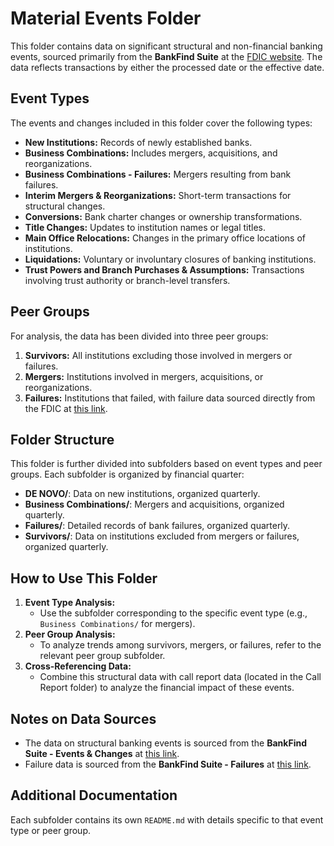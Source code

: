 # Material Events Folder

This folder contains data on significant structural and non-financial banking events, sourced primarily from the **BankFind Suite** at the [FDIC website](https://banks.data.fdic.gov/bankfind-suite/oscr). The data reflects transactions by either the processed date or the effective date.

## Event Types
The events and changes included in this folder cover the following types:
- **New Institutions:** Records of newly established banks.
- **Business Combinations:** Includes mergers, acquisitions, and reorganizations.
- **Business Combinations - Failures:** Mergers resulting from bank failures.
- **Interim Mergers & Reorganizations:** Short-term transactions for structural changes.
- **Conversions:** Bank charter changes or ownership transformations.
- **Title Changes:** Updates to institution names or legal titles.
- **Main Office Relocations:** Changes in the primary office locations of institutions.
- **Liquidations:** Voluntary or involuntary closures of banking institutions.
- **Trust Powers and Branch Purchases & Assumptions:** Transactions involving trust authority or branch-level transfers.

## Peer Groups
For analysis, the data has been divided into three peer groups:
1. **Survivors:** All institutions excluding those involved in mergers or failures.
2. **Mergers:** Institutions involved in mergers, acquisitions, or reorganizations.
3. **Failures:** Institutions that failed, with failure data sourced directly from the FDIC at [this link](https://banks.data.fdic.gov/bankfind-suite/failures).

## Folder Structure
This folder is further divided into subfolders based on event types and peer groups. Each subfolder is organized by financial quarter:
- **DE NOVO/**: Data on new institutions, organized quarterly.
- **Business Combinations/**: Mergers and acquisitions, organized quarterly.
- **Failures/**: Detailed records of bank failures, organized quarterly.
- **Survivors/**: Data on institutions excluded from mergers or failures, organized quarterly.

## How to Use This Folder
1. **Event Type Analysis:** 
   - Use the subfolder corresponding to the specific event type (e.g., `Business Combinations/` for mergers).
2. **Peer Group Analysis:** 
   - To analyze trends among survivors, mergers, or failures, refer to the relevant peer group subfolder.
3. **Cross-Referencing Data:** 
   - Combine this structural data with call report data (located in the Call Report folder) to analyze the financial impact of these events.

## Notes on Data Sources
- The data on structural banking events is sourced from the **BankFind Suite - Events & Changes** at [this link](https://banks.data.fdic.gov/bankfind-suite/oscr).
- Failure data is sourced from the **BankFind Suite - Failures** at [this link](https://banks.data.fdic.gov/bankfind-suite/failures).

## Additional Documentation
Each subfolder contains its own `README.md` with details specific to that event type or peer group.
